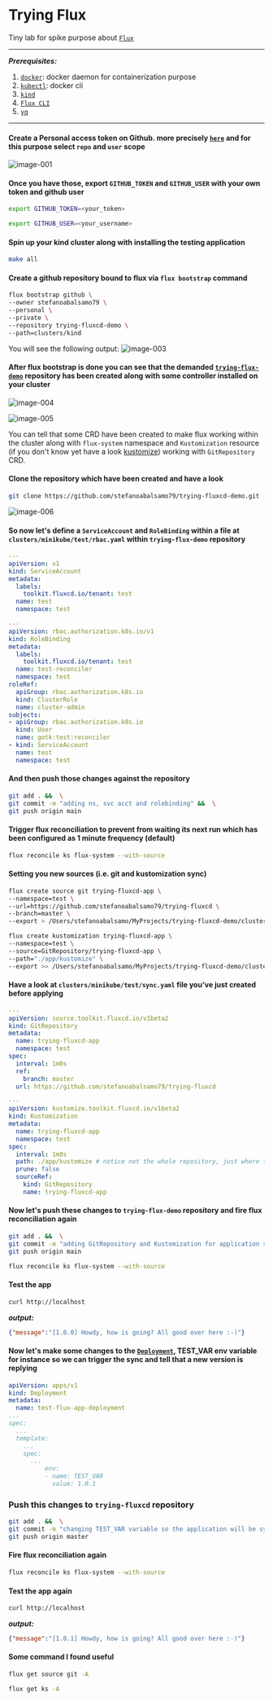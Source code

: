 # Trying Flux

Tiny lab for spike purpose about  [`Flux`](https://fluxcd.io/) 

---
***Prerequisites:***
1. [`docker`](https://www.docker.com/): docker daemon for containerization purpose
2. [`kubectl`](https://kubernetes.io/docs/tasks/tools/): docker cli
3. [`kind`](https://kind.sigs.k8s.io/)
4. [`Flux CLI`](https://fluxcd.io/flux/installation/#install-the-flux-cli)
5. [`yq`](https://github.com/mikefarah/yq)

---

#### Create a Personal access token on Github. more precisely [`here`](https://github.com/settings/tokens) and for this purpose select `repo` and `user` scope

![image-001](./diagrams_and_images/image_001.png) 

#### Once you have those, export `GITHUB_TOKEN` and `GITHUB_USER` with your own token and github user
```bash
export GITHUB_TOKEN=<your_token>
```

```bash
export GITHUB_USER=<your_username>
```

#### Spin up your kind cluster along with installing the testing application
```bash
make all
```

#### Create a github repository bound to flux via `flux bootstrap` command
```bash
flux bootstrap github \
--owner stefanoabalsamo79 \
--personal \
--private \
--repository trying-fluxcd-demo \
--path=clusters/kind
```

You will see the following output:
![image-003](./diagrams_and_images/image_003.png)

#### After flux bootstrap is done you can see that the demanded [`trying-flux-demo`](https://github.com/stefanoabalsamo79/trying-flux-demo.git) repository has been created along with some controller installed on your cluster
![image-004](./diagrams_and_images/image_004.png) 

![image-005](./diagrams_and_images/image_005.png)

You can tell that some CRD have been created to make flux working within the cluster along with `flux-system` namespace and `Kustomization` resource (if you don't know yet have a look [kustomize](https://kustomize.io/)) working with `GitRepository` CRD.

#### Clone the repository which have been created and have a look
```bash
git clone https://github.com/stefanoabalsamo79/trying-fluxcd-demo.git
```
![image-006](./diagrams_and_images/image_006.png)

#### So now let's define a `ServiceAccount` and `RoleBinding` within a file at `clusters/minikube/test/rbac.yaml` within `trying-flux-demo` repository

```yaml
---
apiVersion: v1
kind: ServiceAccount
metadata:
  labels:
    toolkit.fluxcd.io/tenant: test
  name: test
  namespace: test

---
apiVersion: rbac.authorization.k8s.io/v1
kind: RoleBinding
metadata:
  labels:
    toolkit.fluxcd.io/tenant: test
  name: test-reconciler
  namespace: test
roleRef:
  apiGroup: rbac.authorization.k8s.io
  kind: ClusterRole 
  name: cluster-admin
subjects:
- apiGroup: rbac.authorization.k8s.io
  kind: User
  name: gotk:test:reconciler
- kind: ServiceAccount
  name: test
  namespace: test

```

#### And then push those changes against the repository 
```bash
git add . &&  \
git commit -m "adding ns, svc acct and rolebinding" &&  \
git push origin main
```

#### Trigger flux reconciliation to prevent from waiting its next run which has been configured as 1 minute frequency (default)
```bash
flux reconcile ks flux-system --with-source
```

#### Setting you new sources (i.e. git and kustomization sync)
```bash
flux create source git trying-fluxcd-app \
--namespace=test \
--url=https://github.com/stefanoabalsamo79/trying-fluxcd \
--branch=master \
--export > /Users/stefanoabalsamo/MyProjects/trying-fluxcd-demo/clusters/kind/test/sync.yaml
```
```bash
flux create kustomization trying-fluxcd-app \
--namespace=test \
--source=GitRepository/trying-fluxcd-app \
--path="./app/kustomize" \
--export >> /Users/stefanoabalsamo/MyProjects/trying-fluxcd-demo/clusters/kind/test/sync.yaml
```

#### Have a look at `clusters/minikube/test/sync.yaml` file you've just created before applying
```yaml
---
apiVersion: source.toolkit.fluxcd.io/v1beta2
kind: GitRepository
metadata:
  name: trying-fluxcd-app
  namespace: test
spec:
  interval: 1m0s
  ref:
    branch: master
  url: https://github.com/stefanoabalsamo79/trying-fluxcd

---
apiVersion: kustomize.toolkit.fluxcd.io/v1beta2
kind: Kustomization
metadata:
  name: trying-fluxcd-app
  namespace: test
spec:
  interval: 1m0s
  path: ./app/kustomize # notice not the whole repository, just where the app's manifest are found
  prune: false
  sourceRef:
    kind: GitRepository
    name: trying-fluxcd-app
```

#### Now let's push these changes to `trying-flux-demo` repository and fire flux reconciliation again 
```bash
git add . &&  \
git commit -m "adding GitRepository and Kustomization for application sync" && \ 
git push origin main
```
```bash
flux reconcile ks flux-system --with-source
```

#### Test the app
```bash
curl http://localhost
```
***output:***
```json
{"message":"[1.0.0] Howdy, how is going? All good over here :-)"}
```

#### Now let's make some changes to the [`Deployment`](./app/kustomize/deployment.yaml), TEST_VAR env variable for instance so we can trigger the sync and tell that a new version is replying
```yaml
apiVersion: apps/v1
kind: Deployment
metadata:
  name: test-flux-app-deployment
...
spec:
  ...
  template:
    ...
    spec:
      ...
          env:
          - name: TEST_VAR
            value: 1.0.1
```
### Push this changes to `trying-fluxcd` repository
```bash
git add . &&  \
git commit -m "changing TEST_VAR variable so the application will be synched " && \ 
git push origin master
```

#### Fire flux reconciliation again 
```bash
flux reconcile ks flux-system --with-source
```

#### Test the app again
```bash
curl http://localhost
```
***output:***
```json
{"message":"[1.0.1] Howdy, how is going? All good over here :-)"}
```

#### Some command I found useful
```bash
flux get source git -A
```

```bash
flux get ks -A
```





